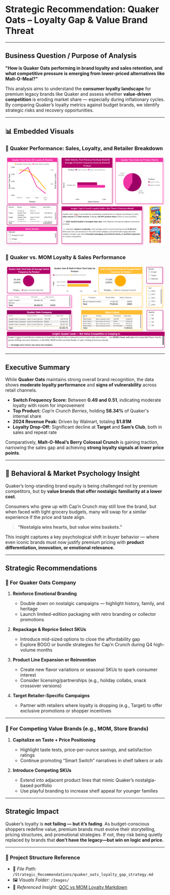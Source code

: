 # Strategic Recommendation: Quaker Oats – Loyalty Gap & Value Brand Threat

---

## Business Question / Purpose of Analysis

**"How is Quaker Oats performing in brand loyalty and sales retention, and what competitive pressure is emerging from lower-priced alternatives like Malt-O-Meal?"**

This analysis aims to understand the **consumer loyalty landscape** for premium legacy brands like Quaker and assess whether **value-driven competition** is eroding market share — especially during inflationary cycles. By comparing Quaker’s loyalty metrics against budget brands, we identify strategic risks and recovery opportunities.

---

## 📊 Embedded Visuals

### 🔹 Quaker Performance: Sales, Loyalty, and Retailer Breakdown  
![Quaker Loyalty & Sales](../Images/Quaker_Oats_Performance_LoyaltySales.png)

### 🔹 Quaker vs. MOM Loyalty & Sales Performance  
![QOC vs MOM Loyalty Sales](../Images/QOC_vs_MOM_Loyalty_Sales.png)

---

## Executive Summary

While **Quaker Oats** maintains strong overall brand recognition, the data shows **moderate loyalty performance** and **signs of vulnerability** across retail channels.  

- **Switch Frequency Score:** Between **0.49 and 0.51**, indicating moderate loyalty with room for improvement  
- **Top Product:** *Cap’n Crunch Berries*, holding **58.34%** of Quaker's internal share  
- **2024 Revenue Peak:** Driven by Walmart, totaling **$1.81M**  
- **Loyalty Drop-Off:** Significant decline at **Target** and **Sam’s Club**, both in sales and repeat rate  

Comparatively, **Malt-O-Meal’s Berry Colossal Crunch** is gaining traction, narrowing the sales gap and achieving **strong loyalty signals at lower price points**.

---

## 🧩 Behavioral & Market Psychology Insight

Quaker’s long-standing brand equity is being challenged not by premium competitors, but by **value brands that offer nostalgic familiarity at a lower cost**.  

Consumers who grew up with Cap’n Crunch may still love the brand, but when faced with tight grocery budgets, many will swap for a similar experience if the price and taste align.

> **“Nostalgia wins hearts, but value wins baskets.”**

This insight captures a key psychological shift in buyer behavior — where even iconic brands must now justify premium pricing with **product differentiation, innovation, or emotional relevance.**

---

## Strategic Recommendations

### 🔹 For Quaker Oats Company
1. **Reinforce Emotional Branding**
   - Double down on nostalgic campaigns — highlight history, family, and heritage
   - Launch limited-edition packaging with retro branding or collector promotions

2. **Repackage & Reprice Select SKUs**
   - Introduce mid-sized options to close the affordability gap
   - Explore BOGO or bundle strategies for Cap’n Crunch during Q4 high-volume months

3. **Product Line Expansion or Reinvention**
   - Create new flavor variations or seasonal SKUs to spark consumer interest
   - Consider licensing/partnerships (e.g., holiday collabs, snack crossover versions)

4. **Target Retailer-Specific Campaigns**
   - Partner with retailers where loyalty is dropping (e.g., Target) to offer exclusive promotions or shopper incentives

---

### 🔹 For Competing Value Brands (e.g., MOM, Store Brands)
1. **Capitalize on Taste + Price Positioning**
   - Highlight taste tests, price-per-ounce savings, and satisfaction ratings  
   - Continue promoting “Smart Switch” narratives in shelf talkers or ads

2. **Introduce Competing SKUs**
   - Extend into adjacent product lines that mimic Quaker’s nostalgia-based portfolio
   - Use playful branding to increase shelf appeal for younger families

---

## Strategic Impact

Quaker’s loyalty is **not failing — but it’s fading**. As budget-conscious shoppers redefine value, premium brands must evolve their storytelling, pricing structures, and promotional strategies. If not, they risk being quietly replaced by brands that **don’t have the legacy—but win on logic and price.**

---

### 📁 Project Structure Reference

- 📄 *File Path:* `/Strategic_Recommendations/quaker_oats_loyalty_gap_strategy.md`  
- 🖼 *Visuals Folder:* `/Images/`  
- 🔗 *Referenced Insight:* [QOC vs MOM Loyalty Markdown](../Insights/insights/QOC_vs_MOM_Loyalty_Sales.md)

